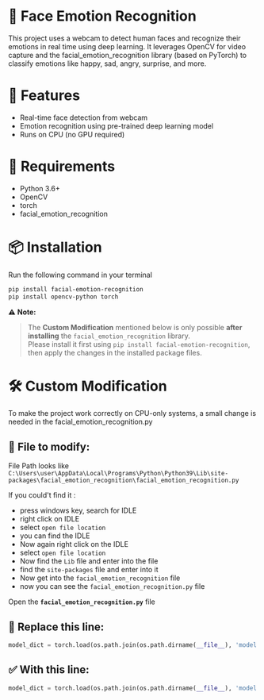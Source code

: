 # 🧠 Face Emotion Recognition

This project uses a webcam to detect human faces and recognize their emotions in real time using deep learning. It leverages OpenCV for video capture and the facial_emotion_recognition library (based on PyTorch) to classify emotions like happy, sad, angry, surprise, and more.

# 🔧 Features

- Real-time face detection from webcam
- Emotion recognition using pre-trained deep learning model
- Runs on CPU (no GPU required)

# 🚀 Requirements

- Python 3.6+
- OpenCV
- torch
- facial_emotion_recognition

# 📦 Installation

Run the following command in your terminal
```bash
pip install facial-emotion-recognition
pip install opencv-python torch
```

⚠️ **Note:** 
> The **Custom Modification** mentioned below is only possible **after installing** the `facial_emotion_recognition` library.  
> Please install it first using `pip install facial-emotion-recognition`, then apply the changes in the installed package files.


# 🛠️ Custom Modification

To make the project work correctly on CPU-only systems, a small change is needed in the facial_emotion_recognition.py

## 📁 File to modify:
File Path looks like `C:\Users\user\AppData\Local\Programs\Python\Python39\Lib\site-packages\facial_emotion_recognition\facial_emotion_recognition.py`

If you could't find it :
- press windows key, search for IDLE
- right click on IDLE
- select `open file location`
- you can find the IDLE
- Now again right click on the IDLE
- select `open file location`
- Now find the `Lib` file and enter into the file
- find the `site-packages` file and enter into it
- Now get into the `facial_emotion_recognition` file
- now you can see the `facial_emotion_recognition.py` file

Open the **`facial_emotion_recognition.py`** file

## 🔄 Replace this line:

```python
model_dict = torch.load(os.path.join(os.path.dirname(__file__), 'model', 'model.pkl'))
```

## ✅ With this line:

```python
model_dict = torch.load(os.path.join(os.path.dirname(__file__), 'model', 'model.pkl'), map_location=torch.device('cpu'))
```

